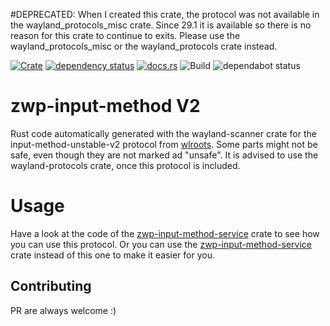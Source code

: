 #DEPRECATED: When I created this crate, the protocol was not available in the wayland_protocols_misc crate. Since 29.1 it is available so there is no reason for this crate to continue to exits. Please use the wayland_protocols_misc or the wayland_protocols crate instead.

[![Crate](https://img.shields.io/crates/v/zwp-input-method.svg)](https://crates.io/crates/zwp-input-method)
[![dependency status](https://deps.rs/repo/github/grelltrier/zwp-input-method/status.svg)](https://deps.rs/repo/github/grelltrier/zwp-input-method)
[![docs.rs](https://docs.rs/zwp-input-method/badge.svg)](https://docs.rs/zwp-input-method)
![Build](https://github.com/grelltrier/zwp-input-method/workflows/Build/badge.svg)
![dependabot status](https://img.shields.io/badge/dependabot-enabled-025e8c?logo=Dependabot)

# zwp-input-method V2
Rust code automatically generated with the wayland-scanner crate for the input-method-unstable-v2 protocol from [wlroots](https://gitlab.freedesktop.org/wlroots/wlroots/-/blob/master/protocol/input-method-unstable-v2.xml). Some parts might not be safe, even though they are not marked ad "unsafe". It is advised to use the wayland-protocols crate, once this protocol is included.

# Usage
Have a look at the code of the [zwp-input-method-service](https://github.com/pentamassiv/input_method_service) crate to see how you can use this protocol. Or you can use the [zwp-input-method-service](https://crates.io/crates/zwp-input-method-service) crate instead of this one to make it easier for you.

## Contributing
PR are always welcome :)
